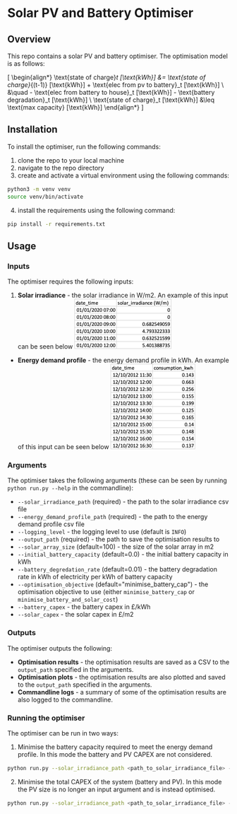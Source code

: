 # Solar PV and Battery Optimiser

## Overview
This repo contains a solar PV and battery optimiser. The optimisation model is as follows:

\[
\begin{align*}
\text{state of charge}_t [\text{kWh}] &= \text{state of charge}_{(t-1)} [\text{kWh}] + \text{elec from pv to battery}_t [\text{kWh}] \\
&\quad - \text{elec from battery to house}_t [\text{kWh}] - \text{battery degradation}_t [\text{kWh}] \\
\text{state of charge}_t [\text{kWh}] &\leq \text{max capacity} [\text{kWh}]
\end{align*}
\]

## Installation
To install the optimiser, run the following commands:
1. clone the repo to your local machine
2. navigate to the repo directory
3. create and activate a virtual environment using the following commands:
```bash
python3 -m venv venv
source venv/bin/activate
```
4. install the requirements using the following command:
```bash
pip install -r requirements.txt
```

## Usage
### Inputs
The optimiser requires the following inputs:
1. **Solar irradiance** - the solar irradiance in W/m2. An example of this input can be seen below
![img.png](docs/img.png)
- **Energy demand profile** - the energy demand profile in kWh. An example of this input can be seen 
below
![img_1.png](docs/img_1.png)

### Arguments
The optimiser takes the following arguments (these can be seen by running `python run.py --help` in the commandline):
- `--solar_irradiance_path` (required) - the path to the solar irradiance csv file
- `--energy_demand_profile_path` (required) - the path to the energy demand profile csv file
- `--logging_level` - the logging level to use (default is `INFO`)
- `--output_path` (required) - the path to save the optimisation results to 
- `--solar_array_size` (default=100) - the size of the solar array in m2
- `--initial_battery_capacity` (default=0.0) - the initial battery capacity in kWh
- `--battery_degredation_rate` (default=0.01) - the battery degradation rate in kWh of electricity per kWh of battery capacity
- `--optimisation_objective` (default="minimise_battery_cap") - the optimisation objective to use (either `minimise_battery_cap` or `minimise_battery_and_solar_cost`)
- `--battery_capex` - the battery capex in £/kWh
- `--solar_capex` - the solar capex in £/m2

### Outputs
The optimiser outputs the following:
- **Optimisation results** - the optimisation results are saved as a CSV to the `output_path` specified in the arguments.
- **Optimisation plots** - the optimisation results are also plotted and saved to the `output_path` specified in the arguments.
- **Commandline logs** - a summary of some of the optimisation results are also logged to the commandline.

### Running the optimiser
The optimiser can be run in two ways:
1. Minimise the battery capacity required to meet the energy demand profile. In this mode the battery and PV CAPEX are not considered.
```bash
python run.py --solar_irradiance_path <path_to_solar_irradiance_file> --energy_demand_profile_path <path_to_energy_demand_profile_file> --optimisation_objective "minimise_battery_cap" --output_path <path_to_save_results_to> --solar_array_size <solar_array_size> --initial_battery_capacity <initial_battery_capacity> --battery_degredation_rate <battery_degredation_rate>
```
2. Minimise the total CAPEX of the system (battery and PV). In this mode the PV size is no longer an input argument and is instead optimised.
```bash
python run.py --solar_irradiance_path <path_to_solar_irradiance_file> --energy_demand_profile_path <path_to_energy_demand_profile_file> --optimisation_objective "minimise_battery_and_solar_cost" --output_path <path_to_save_results_to> --initial_battery_capacity <initial_battery_capacity> --battery_degredation_rate <battery_degredation_rate> --battery_capex <battery_capex> --solar_capex <solar_capex>
```
